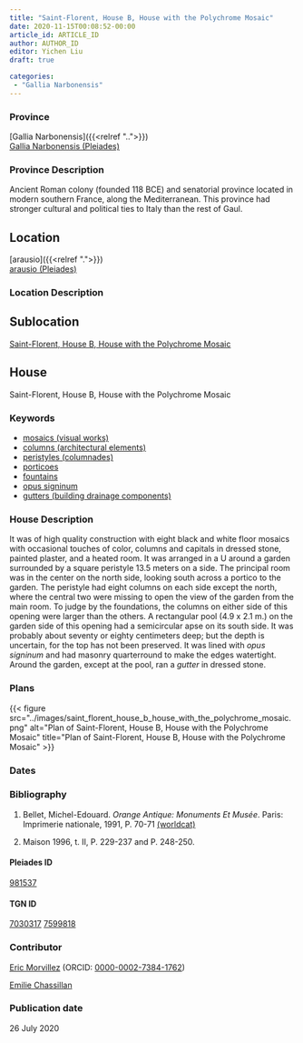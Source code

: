 ```yaml
---
title: "Saint-Florent, House B, House with the Polychrome Mosaic"
date: 2020-11-15T00:08:52-00:00
article_id: ARTICLE_ID
author: AUTHOR_ID
editor: Yichen Liu
draft: true

categories:
 - "Gallia Narbonensis"
---
```


### Province

[Gallia Narbonensis]({{<relref "..">}}) \
[Gallia Narbonensis (Pleiades)](https://pleiades.stoa.org/places/981537)

### Province Description

Ancient Roman colony (founded 118 BCE) and senatorial province located in modern southern France, along the Mediterranean. This province had stronger cultural and political ties to Italy than the rest of Gaul.

## Location

[arausio]({{<relref ".">}}) \
[arausio (Pleiades)](https://pleiades.stoa.org/places/148054)

### Location Description

<!--### Location Description-->

<!-- LEAVE THIS BLANK FOR NOW -->

## Sublocation

[Saint-Florent, House B, House with the Polychrome Mosaic](#)

<!--### Sublocation Description-->

<!-- DESCRIPTION -->

## House

Saint-Florent, House B, House with the Polychrome Mosaic



### Keywords

- [mosaics (visual works)](http://vocab.getty.edu/page/aat/300015342)
- [columns (architectural elements)](http://vocab.getty.edu/page/aat/300001571)
- [peristyles (columnades)](http://vocab.getty.edu/page/aat/300004029)
- [porticoes](http://vocab.getty.edu/page/aat/300004145)
- [fountains](http://vocab.getty.edu/page/aat/300006179)
- [opus signinum](http://vocab.getty.edu/page/aat/300379969)
- [gutters (building drainage components)](http://vocab.getty.edu/page/aat/300052565)



### House Description

It was of high quality construction with eight black and white floor mosaics with occasional touches of color, columns and capitals in dressed stone, painted plaster, and a heated room. It was arranged in a U around a garden surrounded by a square peristyle 13.5 meters on a side. The principal room was in the center on the north side, looking south across a portico to the garden. The peristyle had eight columns on each side except the north, where the central two were missing to open the view of the garden from the main room. To judge by the foundations, the columns on either side of this opening were larger than the others. A rectangular pool (4.9 x 2.1 m.) on the garden side of this opening had a semicircular apse on its south side. It was probably about seventy or eighty centimeters deep; but the depth is uncertain, for the top has not been preserved. It was lined with *opus signinum* and had masonry quarterround to make the edges watertight. Around the garden, except at the pool, ran a *gutter* in dressed stone.




### Plans


{{< figure src="../images/saint_florent_house_b_house_with_the_polychrome_mosaic.png" alt="Plan of Saint-Florent, House B, House with the Polychrome Mosaic" title="Plan of Saint-Florent, House B, House with the Polychrome Mosaic" >}}


### Dates






### Bibliography

1. Bellet, Michel-Edouard. *Orange Antique: Monuments Et Musée*. Paris: Imprimerie nationale, 1991, P. 70-71 [(worldcat)](http://www.worldcat.org/oclc/24832885)

2. Maison 1996,  t. II, P. 229-237 and  P. 248-250.

#### Pleiades ID

[981537](https://pleiades.stoa.org/places/981537)

#### TGN ID

[7030317](http://vocab.getty.edu/page/tgn/7030317)
[7599818](http://vocab.getty.edu/page/tgn/7599818)

### Contributor

[Eric Morvillez](link) (ORCID: [0000-0002-7384-1762](https://orcid.org/0000-0002-7384-1762))

[Emilie Chassillan](link)
### Publication date

26 July 2020

<!--### Related articles-->

<!-- Links to other related articles. Leave blank for now -->

